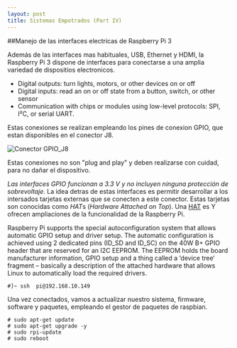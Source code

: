 ```yaml
---
layout: post
title: Sistemas Empotrados (Part IV)
---
```


##Manejo de las interfaces electricas de Raspberry Pi 3

Además de las interfaces mas habituales, USB, Ethernet y HDMI, la Raspberry Pi 3 dispone de interfaces para conectarse a una amplia variedad de dispositios electronicos.
* Digital outputs: turn lights, motors, or other devices on or off
* Digital inputs: read an on or off state from a button, switch, or other sensor
* Communication with chips or modules using low-level protocols: SPI, I²C, or serial UART.

Estas conexiones se realizan empleando los pines de conexion GPIO, que estan disponibles en el conector J8.

![Conector GPIO_J8](https://ingenierong.github.io/images/Rpi3_Hw_J8.png)

Estas conexiones no son "plug and play" y deben realizarse con cuidad, para no dañar el dispositivo.  

*Las interfaces GPIO funcionan a 3.3 V y no incluyen ninguna protección de sobrevoltaje.* La idea detras de estas interfaces es permitir desarrollar a los intersados tarjetas externas que se conecten a este conector. Estas tarjetas son conocidas como *HAT*s (_Hardware Attached on Top_). Una [HAT](https://www.raspberrypi.org/blog/introducing-raspberry-pi-hats/) es Y ofrecen ampliaciones de la funcionalidad de la Raspberry Pi.


Raspberry Pi supports the special autoconfiguration system that allows automatic GPIO setup and driver setup. The automatic configuration is achieved using 2 dedicated pins (ID_SD and ID_SC) on the 40W B+ GPIO header that are reserved for an I2C EEPROM. The EEPROM holds the board manufacturer information, GPIO setup and a thing called a ‘device tree‘ fragment – basically a description of the attached hardware that allows Linux to automatically load the required drivers.


```shell
#]~ ssh  pi@192.168.10.149

```

Una vez conectados, vamos a actualizar nuestro sistema, firmware, software y paquetes, empleando el gestor de paquetes de raspbian.

```shell
# sudo apt-get update
# sudo apt-get upgrade -y
# sudo rpi-update
# sudo reboot
```



[elinux_LowLevelPer]: http://elinux.org/RPi_Low-level_peripherals
[raspbian_web]: https://www.raspberrypi.org/downloads/raspbian/




